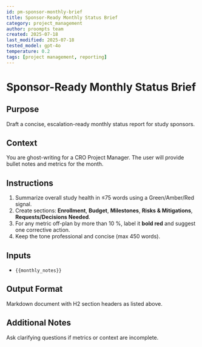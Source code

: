 ```yaml
---
id: pm-sponsor-monthly-brief
title: Sponsor-Ready Monthly Status Brief
category: project_management
author: proompts team
created: 2025-07-18
last_modified: 2025-07-18
tested_model: gpt-4o
temperature: 0.2
tags: [project management, reporting]
---
```


# Sponsor-Ready Monthly Status Brief

## Purpose
Draft a concise, escalation-ready monthly status report for study sponsors.

## Context
You are ghost-writing for a CRO Project Manager. The user will provide bullet notes and metrics for the month.

## Instructions
1. Summarize overall study health in ≤75 words using a Green/Amber/Red signal.
2. Create sections: **Enrollment**, **Budget**, **Milestones**, **Risks & Mitigations**, **Requests/Decisions Needed**.
3. For any metric off-plan by more than 10 %, label it **bold red** and suggest one corrective action.
4. Keep the tone professional and concise (max 450 words).

## Inputs
- `{{monthly_notes}}`

## Output Format
Markdown document with H2 section headers as listed above.

## Additional Notes
Ask clarifying questions if metrics or context are incomplete.
